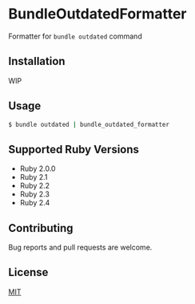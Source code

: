 # BundleOutdatedFormatter

Formatter for `bundle outdated` command

## Installation

WIP

## Usage

```sh
$ bundle outdated | bundle_outdated_formatter
```

## Supported Ruby Versions

* Ruby 2.0.0
* Ruby 2.1
* Ruby 2.2
* Ruby 2.3
* Ruby 2.4

## Contributing

Bug reports and pull requests are welcome.

## License

[MIT](LICENSE.txt)
